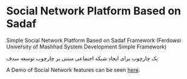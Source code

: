 # Social Network Platform Based on Sadaf
Simple Social Network Platform Based on Sadaf Framework (Ferdowsi University of Mashhad System Development Simple Framework)


یک چارچوب برای ایجاد شبکه اجتماعی مبتنی بر چارچوب توسعه سدف

A Demo of Social Network features can be seen [here](https://ssn.goldalio.ir/sadaf/login.php).
